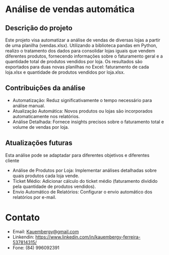 # Análise de vendas automática

## Descrição do projeto
Este projeto visa automatizar a análise de vendas de diversas lojas a partir de uma planilha (vendas.xlsx). Utilizando a biblioteca pandas em Python, realizo o tratamento dos dados para consolidar lojas iguais que vendem diferentes produtos, fornecendo informações sobre o faturamento geral e a quantidade total de produtos vendidos por loja. Os resultados são exportados para duas novas planilhas no Excel: faturamento de cada loja.xlsx e quantidade de produtos vendidos por loja.xlsx.

## Contribuições da análise 

- Automatização: Reduz significativamente o tempo necessário para análise manual.
- Atualização Automática: Novos produtos ou lojas são incorporados automaticamente nos relatórios.
- Análise Detalhada: Fornece insights precisos sobre o faturamento total e volume de vendas por loja.

## Atualizações futuras

Esta análise pode se adaptadar para diferentes objetivos e diferentes cliente
- Análise de Produtos por Loja: Implementar análises detalhadas sobre quais produtos cada loja vende.
- Ticket Médio: Adicionar cálculo do ticket médio (faturamento dividido pela quantidade de produtos vendidos).
- Envio Automático de Relatórios: Configurar o envio automático dos relatórios por e-mail.
# Contato

- Email: Kauembergy@gmail.com
- Linkendin: https://www.linkedin.com/in/kauembergy-ferreira-537814315/
- Fone: (84) 996092391
